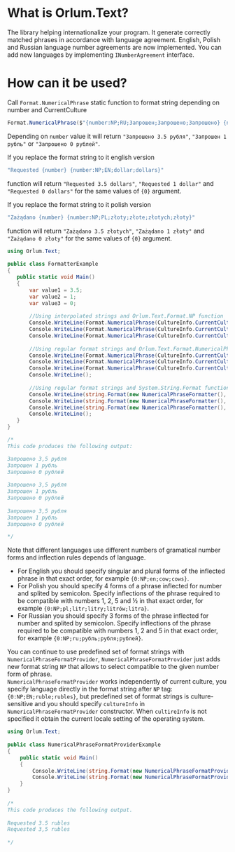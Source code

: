 ﻿# What is Orlum.Text?

The library helping internationalize your program. It generate correctly matched phrases in accordance with language agreement.
English, Polish and Russian language number agreements are now implemented. You can add new languages by implementing `INumberAgreement` interface.

# How can it be used?

Call `Format.NumericalPhrase` static function to format string depending on number and CurrentCulture 
```cs
Format.NumericalPhrase($"{number:NP;RU;Запрошен;Запрошено;Запрошено} {number} {number:NP;RU;рубль;рубля;рублей}");
```   
Depending on `number` value it will return `"Запрошено 3.5 рубля"`, `"Запрошен 1 рубль"` or `"Запрошено 0 рублей"`.  
  
If you replace the format string to it english version  
```cs
"Requested {number} {number:NP;EN;dollar;dollars}"
```  
function will return `"Requested 3.5 dollars"`, `"Requested 1 dollar"` and `"Requested 0 dollars"` for the same values of `{0}` argument.  
  
If you replace the format string to it polish version  
```cs
"Zażądano {number} {number:NP;PL;złoty;złote;złotych;złoty}"
```  
function will return `"Zażądano 3.5 złotych"`, `"Zażądano 1 złoty"` and `"Zażądano 0 złoty"` for the same values of `{0}` argument.  
  
```cs
using Orlum.Text;
    
public class FormatterExample
{
   public static void Main()
   {
       var value1 = 3.5;
       var value2 = 1;
       var value3 = 0;
       
       //Using interpolated strings and Orlum.Text.Format.NP function
       Console.WriteLine(Format.NumericalPhrase(CultureInfo.CurrentCulture, $"{value1:NP;RU;Запрошен;Запрошено;Запрошено} {value1} {value1:NP;RU;рубль;рубля;рублей}"));
       Console.WriteLine(Format.NumericalPhrase(CultureInfo.CurrentCulture, $"{value2:NP;RU;Запрошен;Запрошено;Запрошено} {value2} {value2:NP;RU;рубль;рубля;рублей}"));
       Console.WriteLine(Format.NumericalPhrase(CultureInfo.CurrentCulture, $"{value3:NP;RU;Запрошен;Запрошено;Запрошено} {value3} {value3:NP;RU;рубль;рубля;рублей}"));
       
       //Using regular format strings and Orlum.Text.Format.NumericalPhrase function
       Console.WriteLine(Format.NumericalPhrase(CultureInfo.CurrentCulture, "{0:NP;RU;Запрошен;Запрошено;Запрошено} {0} {0:NP;RU;рубль;рубля;рублей}", value1));
       Console.WriteLine(Format.NumericalPhrase(CultureInfo.CurrentCulture, "{0:NP;RU;Запрошен;Запрошено;Запрошено} {0} {0:NP;RU;рубль;рубля;рублей}", value2));
       Console.WriteLine(Format.NumericalPhrase(CultureInfo.CurrentCulture, "{0:NP;RU;Запрошен;Запрошено;Запрошено} {0} {0:NP;RU;рубль;рубля;рублей}", value3));
       Console.WriteLine();
       
       //Using regular format strings and System.String.Format function
       Console.WriteLine(string.Format(new NumericalPhraseFormatter(), "{0:NP;RU;Запрошен;Запрошено;Запрошено} {0} {0:NP;RU;рубль;рубля;рублей}", value1));
       Console.WriteLine(string.Format(new NumericalPhraseFormatter(), "{0:NP;RU;Запрошен;Запрошено;Запрошено} {0} {0:NP;RU;рубль;рубля;рублей}", value2));
       Console.WriteLine(string.Format(new NumericalPhraseFormatter(), "{0:NP;RU;Запрошен;Запрошено;Запрошено} {0} {0:NP;RU;рубль;рубля;рублей}", value3));
       Console.WriteLine();
   }
}

/*
This code produces the following output:

Запрошено 3,5 рубля
Запрошен 1 рубль
Запрошено 0 рублей
       
Запрошено 3,5 рубля
Запрошен 1 рубль
Запрошено 0 рублей
       
Запрошено 3,5 рубля
Запрошен 1 рубль
Запрошено 0 рублей

*/
```

Note that different languages use different numbers of gramatical number forms and inflection rules depends of language.  
* For English you should specify singular and plural forms of the inflected phrase in that exact order, for example `{0:NP;en;cow;cows}`.  
* For Polish you should specify 4 forms of a phrase inflected for number and splited by semicolon. Specify inflections of the phrase required to be compatible with numbers 1, 2, 5 and ½ in that exact order, for example `{0:NP;pl;litr;litry;litrów;litra}`.  
* For Russian you should specify 3 forms of the phrase inflected for number and splited by semicolon. Specify inflections of the phrase required to be compatible with numbers 1, 2 and 5 in that exact order, for example `{0:NP;ru;рубль;рубля;рублей}`.  

You can continue to use predefined set of format strings with `NumericalPhraseFormatProvider`, 
`NumericalPhraseFormatProvider` just adds new format string `NP` that allows to select compatible to the given number form of phrase.  
`NumericalPhraseFormatProvider` works independently of current culture, you specify language directly in the format string after `NP` tag: `{0:NP;EN;ruble;rubles}`, 
but predefined set of format strings is culture-sensitive and you should specify `cultureInfo` in `NumericalPhraseFormatProvider` constructor. When `cultireInfo` is not specified it obtain the current locale setting of the operating system.

```cs
using Orlum.Text;
    
public class NumericalPhraseFormatProviderExample
{
	public static void Main()
	{
		Console.WriteLine(string.Format(new NumericalPhraseFormatProvider(CultureInfo.GetCultureInfo("en-US")), "Requested {0} {0:NP;EN;ruble;rubles}", 3.5));
		Console.WriteLine(string.Format(new NumericalPhraseFormatProvider(CultureInfo.GetCultureInfo("ru-RU")), "Requested {0} {0:NP;EN;ruble;rubles}", 3.5));
	}
}
    
/*
This code produces the following output.
     
Requested 3.5 rubles
Requested 3,5 rubles
     
*/
```